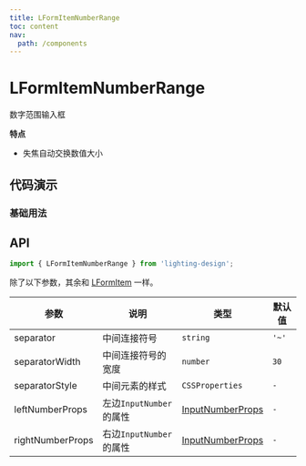 ```yaml
---
title: LFormItemNumberRange
toc: content
nav:
  path: /components
---
```


# LFormItemNumberRange

数字范围输入框

**特点**

- 失焦自动交换数值大小

## 代码演示

### 基础用法

<code src='./demos/Demo1.tsx'></code>

## API

```ts
import { LFormItemNumberRange } from 'lighting-design';
```

除了以下参数，其余和 [LFormItem](/components/form-item#api) 一样。

| 参数             | 说明                    | 类型                                                                   | 默认值 |
| ---------------- | ----------------------- | ---------------------------------------------------------------------- | ------ |
| separator        | 中间连接符号            | `string`                                                               | `'~'`  |
| separatorWidth   | 中间连接符号的宽度      | `number`                                                               | `30`   |
| separatorStyle   | 中间元素的样式          | `CSSProperties`                                                        | `-`    |
| leftNumberProps  | 左边`InputNumber`的属性 | [InputNumberProps](https://ant.design/components/input-number-cn/#api) | `-`    |
| rightNumberProps | 右边`InputNumber`的属性 | [InputNumberProps](https://ant.design/components/input-number-cn/#api) | `-`    |
